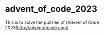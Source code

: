 # advent_of_code_2023
This is to solve the puzzles of [Advent of Code 2023|http://adventofcode.com]
